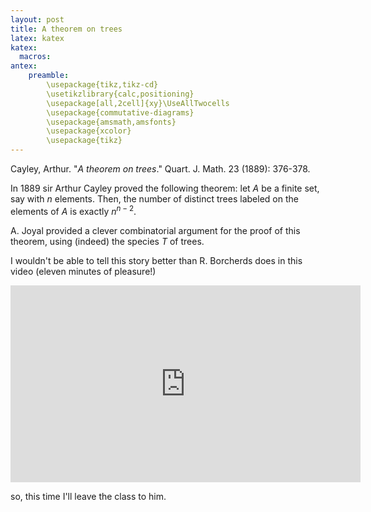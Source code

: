 ```yaml
---
layout: post
title: A theorem on trees
latex: katex
katex:
  macros:
antex:
    preamble:
        \usepackage{tikz,tikz-cd}
        \usetikzlibrary{calc,positioning}
        \usepackage[all,2cell]{xy}\UseAllTwocells
        \usepackage{commutative-diagrams}
        \usepackage{amsmath,amsfonts}
        \usepackage{xcolor}
        \usepackage{tikz}
---
```


Cayley, Arthur. "*A theorem on trees*." Quart. J. Math. 23 (1889): 376-378.

In 1889 sir Arthur Cayley proved the following theorem: let $A$ be a finite set, say with $n$ elements. Then, the number of distinct trees labeled on the elements of $A$ is exactly $n^{n-2}$.

A. Joyal provided a clever combinatorial argument for the proof of this theorem, using (indeed) the species $T$ of trees.

I wouldn't be able to tell this story better than R. Borcherds does in this video (eleven minutes of pleasure!)

<iframe width="560" height="315" src="https://www.youtube.com/embed/NhiqFE62GXY" title="YouTube video player" frameborder="0" allow="accelerometer; autoplay; clipboard-write; encrypted-media; gyroscope; picture-in-picture" allowfullscreen></iframe>

so, this time I'll leave the class to him.